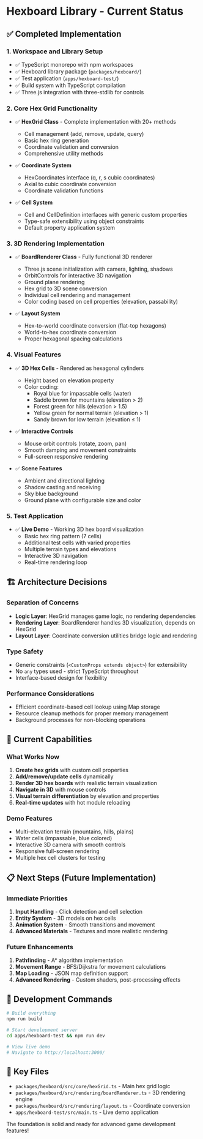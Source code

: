 # Hexboard Library - Current Status

## ✅ Completed Implementation

### 1. **Workspace and Library Setup**

- ✅ TypeScript monorepo with npm workspaces
- ✅ Hexboard library package (`packages/hexboard/`)
- ✅ Test application (`apps/hexboard-test/`)
- ✅ Build system with TypeScript compilation
- ✅ Three.js integration with three-stdlib for controls

### 2. **Core Hex Grid Functionality**

- ✅ **HexGrid Class** - Complete implementation with 20+ methods
  - Cell management (add, remove, update, query)
  - Basic hex ring generation
  - Coordinate validation and conversion
  - Comprehensive utility methods
- ✅ **Coordinate System**
  - HexCoordinates interface (q, r, s cubic coordinates)
  - Axial to cubic coordinate conversion
  - Coordinate validation functions

- ✅ **Cell System**
  - Cell and CellDefinition interfaces with generic custom properties
  - Type-safe extensibility using object constraints
  - Default property application system

### 3. **3D Rendering Implementation**

- ✅ **BoardRenderer Class** - Fully functional 3D renderer
  - Three.js scene initialization with camera, lighting, shadows
  - OrbitControls for interactive 3D navigation
  - Ground plane rendering
  - Hex grid to 3D scene conversion
  - Individual cell rendering and management
  - Color coding based on cell properties (elevation, passability)

- ✅ **Layout System**
  - Hex-to-world coordinate conversion (flat-top hexagons)
  - World-to-hex coordinate conversion
  - Proper hexagonal spacing calculations

### 4. **Visual Features**

- ✅ **3D Hex Cells** - Rendered as hexagonal cylinders
  - Height based on elevation property
  - Color coding:
    - Royal blue for impassable cells (water)
    - Saddle brown for mountains (elevation > 2)
    - Forest green for hills (elevation > 1.5)
    - Yellow green for normal terrain (elevation > 1)
    - Sandy brown for low terrain (elevation ≤ 1)

- ✅ **Interactive Controls**
  - Mouse orbit controls (rotate, zoom, pan)
  - Smooth damping and movement constraints
  - Full-screen responsive rendering

- ✅ **Scene Features**
  - Ambient and directional lighting
  - Shadow casting and receiving
  - Sky blue background
  - Ground plane with configurable size and color

### 5. **Test Application**

- ✅ **Live Demo** - Working 3D hex board visualization
  - Basic hex ring pattern (7 cells)
  - Additional test cells with varied properties
  - Multiple terrain types and elevations
  - Interactive 3D navigation
  - Real-time rendering loop

## 🏗️ Architecture Decisions

### **Separation of Concerns**

- **Logic Layer**: HexGrid manages game logic, no rendering dependencies
- **Rendering Layer**: BoardRenderer handles 3D visualization, depends on
  HexGrid
- **Layout Layer**: Coordinate conversion utilities bridge logic and rendering

### **Type Safety**

- Generic constraints (`<CustomProps extends object>`) for extensibility
- No `any` types used - strict TypeScript throughout
- Interface-based design for flexibility

### **Performance Considerations**

- Efficient coordinate-based cell lookup using Map storage
- Resource cleanup methods for proper memory management
- Background processes for non-blocking operations

## 🚀 Current Capabilities

### **What Works Now**

1. **Create hex grids** with custom cell properties
2. **Add/remove/update cells** dynamically
3. **Render 3D hex boards** with realistic terrain visualization
4. **Navigate in 3D** with mouse controls
5. **Visual terrain differentiation** by elevation and properties
6. **Real-time updates** with hot module reloading

### **Demo Features**

- Multi-elevation terrain (mountains, hills, plains)
- Water cells (impassable, blue colored)
- Interactive 3D camera with smooth controls
- Responsive full-screen rendering
- Multiple hex cell clusters for testing

## 📋 Next Steps (Future Implementation)

### **Immediate Priorities**

1. **Input Handling** - Click detection and cell selection
2. **Entity System** - 3D models on hex cells
3. **Animation System** - Smooth transitions and movement
4. **Advanced Materials** - Textures and more realistic rendering

### **Future Enhancements**

1. **Pathfinding** - A\* algorithm implementation
2. **Movement Range** - BFS/Dijkstra for movement calculations
3. **Map Loading** - JSON map definition support
4. **Advanced Rendering** - Custom shaders, post-processing effects

## 🔧 Development Commands

```bash
# Build everything
npm run build

# Start development server
cd apps/hexboard-test && npm run dev

# View live demo
# Navigate to http://localhost:3000/
```

## 📁 Key Files

- `packages/hexboard/src/core/hexGrid.ts` - Main hex grid logic
- `packages/hexboard/src/rendering/boardRenderer.ts` - 3D rendering engine
- `packages/hexboard/src/rendering/layout.ts` - Coordinate conversion
- `apps/hexboard-test/src/main.ts` - Live demo application

The foundation is solid and ready for advanced game development features!
